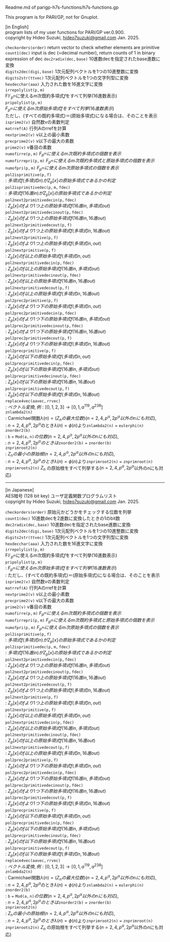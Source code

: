 Readme.md of parigp-h7s-functions/h7s-functions.gp

This program is for PARI/GP, not for Gnuplot.

[in English]  
program lists of my user functions for PARI/GP ver.0.900.  
copyright by Hideo Suzuki, hideo7suzuki@gmail.com  Jan. 2025.  

$\mathtt{checkorders(order)}$ 
  return vector to check whether elements are primitive
$\mathtt{count1(dec)}$ 
  input is dec (=decimal number), return counts of 1 in binary expression of dec
$\mathtt{dec2radix(dec,base)}$ 10進数decを指定されたbase進数に変換  
$\mathtt{digits2dec(digi,base)}$ 1次元配列ベクトルを1つの10進整数に変換  
$\mathtt{digits2str(ttvec)}$ 1次元配列ベクトルを1つの文字列型に変換  
$\mathtt{hexdecchar(aaa)}$ 入力された数を16進文字に変換  
$\mathtt{irrepolylist(p,m)}$  
  <mi mathvariant="unicode-math">F</mi>$\mathbb{F}$${}_{p^m}$に使える$m$次既約多項式$f$をすべて列挙(16進数表示)  
$\mathtt{pripolylist(p,m)}$   
  $\mathbb{}{F}_{p^m}に使えるm次原始多項式fをすべて列挙(16進数表示)$  
  ただし、(すべての既約多項式)＝(原始多項式)になる場合は、そのことを表示  
$\mathtt{isprime2(v)}$ 自然数vの素数判定  
$\mathtt{matrref(A)}$ 行列Aのrrefを計算  
$\mathtt{nextprime2(v)}$ v以上の最小素数  
$\mathtt{precprime2(v)}$ v以下の最大の素数  
$\mathtt{prime2(v)}$ v番目の素数  
$\mathtt{numofirre(p,m)}$ $\mathbb{}{F}_{p^m}に使えるm次既約多項式の個数を表示$  
$\mathtt{numofirrepri(p,m)}$ $\mathbb{}{F}_{p^m}に使えるm次既約多項式と原始多項式の個数を表示$  
$\mathtt{numofpri(p,m)}$ $\mathbb{}{F}_{p^m}に使えるm次原始多項式の個数を表示$  
$\mathtt{pol2isprimitive(p,f)}$   
:  $多項式f(多項式in)が\mathbb{}{Z}_p[x]の原始多項式であるかの判定$  
$\mathtt{pol2isprimitivedec(p,m,fdec)}$   
:  $多項式f(16進in)が\mathbb{}{Z}_p[x]の原始多項式であるかの判定$  
$\mathtt{pol2next2primitivedecin(p,fdec)}$   
:  $\mathbb{}{Z}_p[x]のfより1つ上の原始多項式f(16進in,多項式out)$  
$\mathtt{pol2next2primitivedecinout(p,fdec)}$   
:  $\mathbb{}{Z}_p[x]のfより1つ上の原始多項式f(16進in,16進out)$  
$\mathtt{pol2next2primitivedecout(p,f)}$   
:  $\mathbb{}{Z}_p[x]のfより1つ上の原始多項式f(多項式in,16進out)$  
$\mathtt{pol2next2primitive(p,f)}$   
:  $\mathbb{}{Z}_p[x]のfより1つ上の原始多項式f(多項式in,out)$  
$\mathtt{pol2nextprimitive(p,f)}$   
:  $\mathbb{}{Z}_p[x]のf以上の原始多項式f(多項式in,out)$  
$\mathtt{pol2nextprimitivedecin(p,fdec)}$   
:  $\mathbb{}{Z}_p[x]のf以上の原始多項式f(16進in,多項式out)$  
$\mathtt{pol2nextprimitivedecinout(p,fdec)}$   
:  $\mathbb{}{Z}_p[x]のf以上の原始多項式f(16進in,16進out)$  
$\mathtt{pol2nextprimitivedecout(p,f)}$   
:  $\mathbb{}{Z}_p[x]のf以上の原始多項式f(多項式in,16進out)$  
$\mathtt{pol2prec2primitive(p,f)}$   
:  $\mathbb{}{Z}_p[x]のfより1つ下の原始多項式f(多項式in,out)$  
$\mathtt{pol2prec2primitivedecin(p,fdec)}$   
:  $\mathbb{}{Z}_p[x]のfより1つ下の原始多項式f(16進in,多項式out)$  
$\mathtt{pol2prec2primitivedecinout(p,fdec)}$   
:  $\mathbb{}{Z}_p[x]のfより1つ下の原始多項式f(16進in,16進out)$  
$\mathtt{pol2prec2primitivedecout(p,f)}$   
:  $\mathbb{}{Z}_p[x]のfより1つ下の原始多項式f(多項式in,16進out)$  
$\mathtt{pol2precprimitive(p,f)}$   
:  $\mathbb{}{Z}_p[x]のf以下の原始多項式f(多項式in,out)$  
$\mathtt{pol2precprimitivedecin(p,fdec)}$   
:  $\mathbb{}{Z}_p[x]のf以下の原始多項式f(16進in,多項式out)$  
$\mathtt{pol2precprimitivedecinout(p,fdec)}$   
:  $\mathbb{}{Z}_p[x]のf以下の原始多項式f(16進in,16進out)$  
$\mathtt{pol2precprimitivedecout(p,f)}$   
:  $\mathbb{}{Z}_p[x]のf以下の原始多項式f(多項式in,16進out)$  
$\mathtt{replace4vec(aavec,rrvec)}$   
:  $ベクトル変換, 例: [0,1,2,3] \longrightarrow [0,1,a^{119},a^{238}]$  
$\mathtt{znlambda2(n)}$   
:  Carmichael関数$\lambda(n)=(\mathbb{}{Z}_nの最大位数)(n = 2, 4, p^{\alpha}, 2p^{\alpha}以外のnにも対応),$  
:  $n = 2, 4, p^{\alpha}, 2p^{\alpha}$のとき$\lambda(n)=\phi(n)$より$\mathtt{znlambda2(n)=eulerphi(n)}$  
$\mathtt{znorder2(b)}$   
:  $\mathtt{b=Mod(a,n)}の位数(n = 2, 4, p^{\alpha}, 2p^{\alpha}以外のnにも対応),$   
:  $n = 2, 4, p^{\alpha}, 2p^{\alpha}のときは\mathtt{znorder2(b)=znorder(b)}$  
$\mathtt{znprimroot2(n)}$   
:  $\mathbb{}{Z}_n の最小の原始根(n = 2, 4, p^{\alpha}, 2p^{\alpha}以外のnにも対応),$   
:  $n = 2, 4, p^{\alpha}, 2p^{\alpha}のとき\lambda(n)=\phi(n)$より$\mathtt{znprimroot2(n)=znprimroot(n)}$  
$\mathtt{znprimroots2(n)}$  $\mathbb{}{Z}_n$ の原始根をすべて列挙する$(n = 2, 4, p^{\alpha}, 2p^{\alpha}$以外の$n$にも対応)  

----------

[in Japanese]  
AES暗号 (128 bit key) ユーザ定義関数プログラムリスト  
copyright by Hideo Suzuki, hideo7suzuki@gmail.com  Jan. 2025.  

$\mathtt{checkorders(order)}$ 原始元かどうかをチェックする位数を列挙  
$\mathtt{count1(dec)}$ 10進数decを2進数に変換したときの1のbit数  
$\mathtt{dec2radix(dec,base)}$ 10進数decを指定されたbase進数に変換  
$\mathtt{digits2dec(digi,base)}$ 1次元配列ベクトルを1つの10進整数に変換  
$\mathtt{digits2str(ttvec)}$ 1次元配列ベクトルを1つの文字列型に変換  
$\mathtt{hexdecchar(aaa)}$ 入力された数を16進文字に変換  
$\mathtt{irrepolylist(p,m)}$  
  <mi mathvariant="unicode-math">F</mi>$\mathbb{F}$${}_{p^m}$に使える$m$次既約多項式$f$をすべて列挙(16進数表示)  
$\mathtt{pripolylist(p,m)}$   
:  $\mathbb{}{F}_{p^m}に使えるm次原始多項式fをすべて列挙(16進数表示)$  
:  ただし、(すべての既約多項式)＝(原始多項式)になる場合は、そのことを表示  
$\mathtt{isprime2(v)}$ 自然数vの素数判定  
$\mathtt{matrref(A)}$ 行列Aのrrefを計算  
$\mathtt{nextprime2(v)}$ v以上の最小素数  
$\mathtt{precprime2(v)}$ v以下の最大の素数  
$\mathtt{prime2(v)}$ v番目の素数  
$\mathtt{numofirre(p,m)}$ $\mathbb{}{F}_{p^m}に使えるm次既約多項式の個数を表示$  
$\mathtt{numofirrepri(p,m)}$ $\mathbb{}{F}_{p^m}に使えるm次既約多項式と原始多項式の個数を表示$  
$\mathtt{numofpri(p,m)}$ $\mathbb{}{F}_{p^m}に使えるm次原始多項式の個数を表示$  
$\mathtt{pol2isprimitive(p,f)}$   
:  $多項式f(多項式in)が\mathbb{}{Z}_p[x]の原始多項式であるかの判定$  
$\mathtt{pol2isprimitivedec(p,m,fdec)}$   
:  $多項式f(16進in)が\mathbb{}{Z}_p[x]の原始多項式であるかの判定$  
$\mathtt{pol2next2primitivedecin(p,fdec)}$   
:  $\mathbb{}{Z}_p[x]のfより1つ上の原始多項式f(16進in,多項式out)$  
$\mathtt{pol2next2primitivedecinout(p,fdec)}$   
:  $\mathbb{}{Z}_p[x]のfより1つ上の原始多項式f(16進in,16進out)$  
$\mathtt{pol2next2primitivedecout(p,f)}$   
:  $\mathbb{}{Z}_p[x]のfより1つ上の原始多項式f(多項式in,16進out)$  
$\mathtt{pol2next2primitive(p,f)}$   
:  $\mathbb{}{Z}_p[x]のfより1つ上の原始多項式f(多項式in,out)$  
$\mathtt{pol2nextprimitive(p,f)}$   
:  $\mathbb{}{Z}_p[x]のf以上の原始多項式f(多項式in,out)$  
$\mathtt{pol2nextprimitivedecin(p,fdec)}$   
:  $\mathbb{}{Z}_p[x]のf以上の原始多項式f(16進in,多項式out)$  
$\mathtt{pol2nextprimitivedecinout(p,fdec)}$   
:  $\mathbb{}{Z}_p[x]のf以上の原始多項式f(16進in,16進out)$  
$\mathtt{pol2nextprimitivedecout(p,f)}$   
:  $\mathbb{}{Z}_p[x]のf以上の原始多項式f(多項式in,16進out)$  
$\mathtt{pol2prec2primitive(p,f)}$   
:  $\mathbb{}{Z}_p[x]のfより1つ下の原始多項式f(多項式in,out)$  
$\mathtt{pol2prec2primitivedecin(p,fdec)}$   
:  $\mathbb{}{Z}_p[x]のfより1つ下の原始多項式f(16進in,多項式out)$  
$\mathtt{pol2prec2primitivedecinout(p,fdec)}$   
:  $\mathbb{}{Z}_p[x]のfより1つ下の原始多項式f(16進in,16進out)$  
$\mathtt{pol2prec2primitivedecout(p,f)}$   
:  $\mathbb{}{Z}_p[x]のfより1つ下の原始多項式f(多項式in,16進out)$  
$\mathtt{pol2precprimitive(p,f)}$   
:  $\mathbb{}{Z}_p[x]のf以下の原始多項式f(多項式in,out)$  
$\mathtt{pol2precprimitivedecin(p,fdec)}$   
:  $\mathbb{}{Z}_p[x]のf以下の原始多項式f(16進in,多項式out)$  
$\mathtt{pol2precprimitivedecinout(p,fdec)}$   
:  $\mathbb{}{Z}_p[x]のf以下の原始多項式f(16進in,16進out)$  
$\mathtt{pol2precprimitivedecout(p,f)}$   
:  $\mathbb{}{Z}_p[x]のf以下の原始多項式f(多項式in,16進out)$  
$\mathtt{replace4vec(aavec,rrvec)}$   
:  $ベクトル変換, 例: [0,1,2,3] \longrightarrow [0,1,a^{119},a^{238}]$  
$\mathtt{znlambda2(n)}$   
:  Carmichael関数$\lambda(n)=(\mathbb{}{Z}_nの最大位数)(n = 2, 4, p^{\alpha}, 2p^{\alpha}以外のnにも対応),$  
:  $n = 2, 4, p^{\alpha}, 2p^{\alpha}$のとき$\lambda(n)=\phi(n)$より$\mathtt{znlambda2(n)=eulerphi(n)}$  
$\mathtt{znorder2(b)}$   
:  $\mathtt{b=Mod(a,n)}の位数(n = 2, 4, p^{\alpha}, 2p^{\alpha}以外のnにも対応),$   
:  $n = 2, 4, p^{\alpha}, 2p^{\alpha}のときは\mathtt{znorder2(b)=znorder(b)}$  
$\mathtt{znprimroot2(n)}$   
:  $\mathbb{}{Z}_n の最小の原始根(n = 2, 4, p^{\alpha}, 2p^{\alpha}以外のnにも対応),$   
:  $n = 2, 4, p^{\alpha}, 2p^{\alpha}のとき\lambda(n)=\phi(n)$より$\mathtt{znprimroot2(n)=znprimroot(n)}$  
$\mathtt{znprimroots2(n)}$  $\mathbb{}{Z}_n$ の原始根をすべて列挙する$(n = 2, 4, p^{\alpha}, 2p^{\alpha}$以外の$n$にも対応)  
